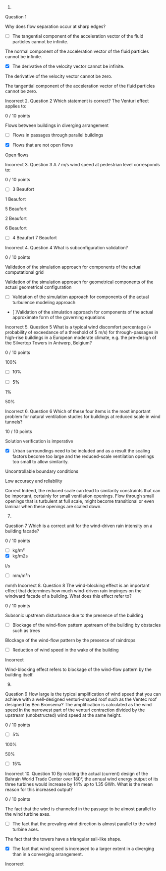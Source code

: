 1.
Question 1


Why does flow separation
occur at sharp edges?


- [ ] The tangential component of the acceleration vector of the fluid particles cannot be infinite.


The normal component
of the acceleration vector of the fluid particles cannot be infinite.

- [x] The derivative of the velocity vector cannot be infinite.

The derivative of the
velocity vector cannot be zero.


The tangential
component of the acceleration vector of the fluid particles cannot be zero.


Incorrect
2.
Question 2
Which statement is correct? The Venturi effect applies to:

0 / 10 points

Flows between buildings in diverging arrangement


- [ ] Flows in passages through parallel buildings


- [x] Flows that are not open flows


Open flows


Incorrect
3.
Question 3
A 7 m/s wind speed at pedestrian level corresponds to:

0 / 10 points

- [ ] 3 Beaufort


1 Beaufort

5 Beaufort

2 Beaufort

6 Beaufort
- [ ] 4 Beaufort
7 Beaufort


Incorrect
4.
Question 4
What is subconfiguration validation? 


0 / 10 points

Validation of the simulation approach for components of the actual computational grid

Validation of the simulation approach for geometrical components of the actual geometrical configuration


- [ ] Validation of the simulation approach for components of the actual turbulence modeling approach

- [ ]Validation of the simulation approach for components of the actual approximate form of the governing equations

Incorrect
5.
Question 5
What is a typical wind discomfort percentage (= probability of exceedance of a threshold of 5 m/s) for through-passages in high-rise buildings in a European moderate climate, e.g. the pre-design of the Silvertop Towers in Antwerp, Belgium?

0 / 10 points

100%

- [ ] 10%

- [ ] 5%

1%

50%

Incorrect
6.
Question 6
Which of these four items is the most important problem for natural ventilation studies for buildings at reduced scale in wind tunnels?

10 / 10 points

Solution verification is imperative

- [x] Urban surroundings need to be included and as a result the scaling factors become too large and the reduced-scale ventilation openings too small to allow similarity.

Uncontrollable boundary conditions

Low accuracy and reliability

Correct
Indeed,
the reduced scale can lead to similarity constraints that can be important,
certainly for small ventilation openings. Flow through small openings that is
turbulent at full scale, might become transitional or even laminar when these
openings are scaled down.

7.
Question 7
Which is a correct unit for the wind-driven rain intensity on a building facade?


0 / 10 points

- [ ] kg/m²
- [x] kg/m2s

l/s

- [ ] mm/m²h

mm/h
Incorrect
8.
Question 8
The wind-blocking effect is an important effect that determines how much wind-driven rain impinges on the windward facade of a building. What does this effect refer to?

0 / 10 points

Subsonic upstream disturbance due to the presence of the building

- [ ] Blockage of the wind-flow pattern upstream of the building by obstacles such as trees

Blockage of the wind-flow pattern by the presence of raindrops

- [ ] Reduction of wind
speed in the wake of the building





Incorrect

Wind-blocking
effect refers to blockage of the wind-flow pattern by the building itself.

9.
Question 9
How large is the typical amplification of wind speed that you can achieve with a well-designed venturi-shaped roof such as the Ventec roof designed by Ben Bronsema? The amplification is calculated as the wind speed in the narrowest part of the venturi contraction divided by the upstream (unobstructed) wind speed at the same height.


0 / 10 points

- [ ] 5%

100%

50%

- [ ] 15%

Incorrect
10.
Question 10
By rotating the actual (current) design of the Bahrain World Trade Center over 180°, the annual wind energy output of its three turbines would increase by 14% up to 1.35 GWh. What is the mean reason for this increased output? 

0 / 10 points

The fact that the wind is channeled in the passage to be almost parallel to the wind turbine axes.

- [ ] The fact that the prevaling wind direction is almost parallel to the wind turbine axes.

The fact that the towers have a triangular sail-like shape.

- [x] The fact that wind speed is increased to a larger extent in a diverging than in a converging arrangement.

Incorrect
